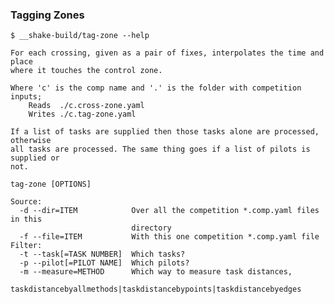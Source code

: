 ### Tagging Zones

    $ __shake-build/tag-zone --help

    For each crossing, given as a pair of fixes, interpolates the time and place
    where it touches the control zone.

    Where 'c' is the comp name and '.' is the folder with competition inputs;
        Reads  ./c.cross-zone.yaml
        Writes ./c.tag-zone.yaml

    If a list of tasks are supplied then those tasks alone are processed, otherwise
    all tasks are processed. The same thing goes if a list of pilots is supplied or
    not.

    tag-zone [OPTIONS]

    Source:
      -d --dir=ITEM            Over all the competition *.comp.yaml files in this
                               directory
      -f --file=ITEM           With this one competition *.comp.yaml file
    Filter:
      -t --task[=TASK NUMBER]  Which tasks?
      -p --pilot[=PILOT NAME]  Which pilots?
      -m --measure=METHOD      Which way to measure task distances,
                               taskdistancebyallmethods|taskdistancebypoints|taskdistancebyedges

